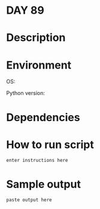 
# DAY 89

# Description

# Environment
OS:

Python version:

# Dependencies

# How to run script
```
enter instructions here
```

# Sample output
```
paste output here
```

